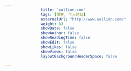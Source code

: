 ---
                title: "eallion.com"
                tags: [博客, 个人网站]
                externalUrl: "http://www.eallion.com/"
                weight: 63
                showDate: false
                showAuthor: false
                showReadingTime: false
                showEdit: false
                showLikes: false
                showViews: false
                layoutBackgroundHeaderSpace: false
                ---

